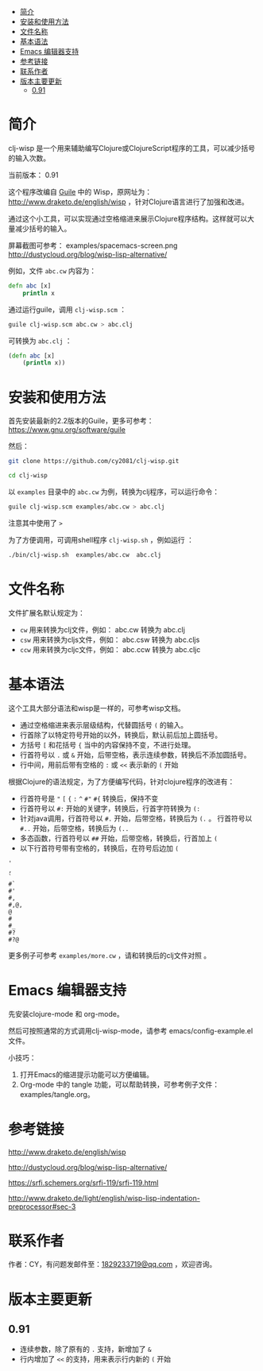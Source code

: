 - [简介](#sec-1)
- [安装和使用方法](#sec-2)
- [文件名称](#sec-3)
- [基本语法](#sec-4)
- [Emacs 编辑器支持](#sec-5)
- [参考链接](#sec-6)
- [联系作者](#sec-7)
- [版本主要更新](#sec-8)
  - [0.91](#sec-8-1)

# 简介<a id="sec-1"></a>

clj-wisp 是一个用来辅助编写Clojure或ClojureScript程序的工具，可以减少括号的输入次数。

当前版本： 0.91

这个程序改编自 [Guile](https://www.gnu.org/software/guile) 中的 Wisp，原网址为： <http://www.draketo.de/english/wisp> ，针对Clojure语言进行了加强和改进。

通过这个小工具，可以实现通过空格缩进来展示Clojure程序结构。这样就可以大量减少括号的输入。

屏幕截图可参考： examples/spacemacs-screen.png <http://dustycloud.org/blog/wisp-lisp-alternative/>

例如，文件 `abc.cw` 内容为：

```clojure
defn abc [x]
    println x
```

通过运行guile，调用 `clj-wisp.scm` ：

```sh
guile clj-wisp.scm abc.cw > abc.clj 
```

可转换为 `abc.clj` ：

```clojure
(defn abc [x]
    (println x))
```

# 安装和使用方法<a id="sec-2"></a>

首先安装最新的2.2版本的Guile，更多可参考： <https://www.gnu.org/software/guile>

然后：

```sh
git clone https://github.com/cy2081/clj-wisp.git

cd clj-wisp
```

以 `examples` 目录中的 `abc.cw` 为例，转换为clj程序，可以运行命令：

```sh
guile clj-wisp.scm examples/abc.cw > abc.clj 
```

注意其中使用了 `>`

为了方便调用，可调用shell程序 `clj-wisp.sh` ，例如运行 ：

```sh
./bin/clj-wisp.sh  examples/abc.cw  abc.clj 
```

# 文件名称<a id="sec-3"></a>

文件扩展名默认规定为：

-   `cw` 用来转换为clj文件，例如： abc.cw 转换为 abc.clj
-   `csw` 用来转换为cljs文件，例如： abc.csw 转换为 abc.cljs
-   `ccw` 用来转换为cljc文件，例如： abc.ccw 转换为 abc.cljc

# 基本语法<a id="sec-4"></a>

这个工具大部分语法和wisp是一样的，可参考wisp文档。

-   通过空格缩进来表示层级结构，代替圆括号 `(` 的输入。
-   行首除了以特定符号开始的以外，转换后，默认前后加上圆括号。
-   方括号 `[` 和花括号 `{` 当中的内容保持不变，不进行处理。
-   行首符号以 `.` 或 `&` 开始，后带空格，表示连续参数，转换后不添加圆括号。
-   行中间，用前后带有空格的 `:` 或 `<<` 表示新的 `(` 开始

根据Clojure的语法规定，为了方便编写代码，针对clojure程序的改进有：

-   行首符号是 `"` `[` `{` `:` `^` `#"` `#{` 转换后，保持不变
-   行首符号以 `#:` 开始的关键字，转换后，行首字符转换为 `(:`
-   针对java调用，行首符号以 `#.` 开始，后带空格，转换后为 `(.` 。 行首符号以 `#..` 开始，后带空格，转换后为 `(..`
-   多态函数，行首符号以 `##` 开始，后带空格，转换后，行首加上 `(`
-   以下行首符号带有空格的，转换后，在符号后边加 `(`

```
'  
, 
` 
#` 
#' 
#, 
#,@, 
@ 
# 
#_ 
#? 
#?@ 
```

更多例子可参考 `examples/more.cw` ，请和转换后的clj文件对照 。

# Emacs 编辑器支持<a id="sec-5"></a>

先安装clojure-mode 和 org-mode。

然后可按照通常的方式调用clj-wisp-mode，请参考 emacs/config-example.el 文件。

小技巧：

1.  打开Emacs的缩进提示功能可以方便编辑。
2.  Org-mode 中的 tangle 功能，可以帮助转换，可参考例子文件：examples/tangle.org。

# 参考链接<a id="sec-6"></a>

<http://www.draketo.de/english/wisp>

<http://dustycloud.org/blog/wisp-lisp-alternative/>

<https://srfi.schemers.org/srfi-119/srfi-119.html>

<http://www.draketo.de/light/english/wisp-lisp-indentation-preprocessor#sec-3>

# 联系作者<a id="sec-7"></a>

作者：CY，有问题发邮件至：1829233719@qq.com ，欢迎咨询。

# 版本主要更新<a id="sec-8"></a>

## 0.91<a id="sec-8-1"></a>

-   连续参数，除了原有的 `.` 支持，新增加了 `&`
-   行内增加了 `<<` 的支持，用来表示行内新的 `(` 开始
